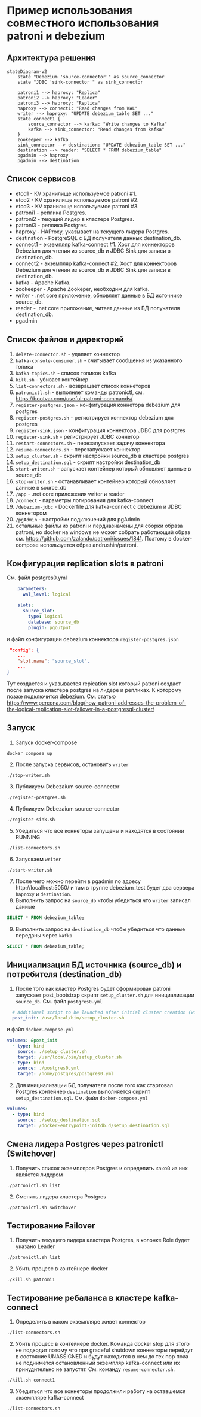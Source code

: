 # Пример использования совместного использования patroni и debezium

## Архитектура решения

```mermaid
stateDiagram-v2
    state "Debezium 'source-connector'" as source_connector
    state "JDBC 'sink-connector'" as sink_connector
    
    patroni1 --> haproxy: "Replica"
    patroni2 --> haproxy: "Leader"
    patroni3 --> haproxy: "Replica"
    haproxy --> connect1: "Read changes from WAL"
    writer --> haproxy: "UPDATE debezium_table SET ..."
    state connect1 {
        source_connector --> kafka: "Write changes to Kafka"
        kafka --> sink_connector: "Read changes from kafka"
    }
    zookeeper --> kafka
    sink_connector --> destination: "UPDATE debezium_table SET ..."
    destination --> reader: "SELECT * FROM debezium_table"
    pgadmin --> haproxy
    pgadmin --> destination
```

## Список сервисов

- etcd1 - KV хранилище используемое patroni #1.
- etcd2 - KV хранилище используемое patroni #2.
- etcd3 - KV хранилище используемое patroni #3.
- patroni1 - реплика Postgres.
- patroni2 - текущий лидер в кластере Postgres.
- patroni3 - реплика Postgres.
- haproxy - HAProxy, указывает на текущего лидера Postgres.
- destination - PostgreSQL с БД получателя данных destination_db.
- connect1 - экземпляр kafka-connect #1. Хост для коннекторов Debezium для чтения из source_db и JDBC Sink для записи в destination_db.
- connect2 - экземпляр kafka-connect #2. Хост для коннекторов Debezium для чтения из source_db и JDBC Sink для записи в destination_db.
- kafka - Apache Kafka.
- zookeeper - Apache Zookeper, необходим для kafka.
- writer - .net core приложение, обновляет данные в БД источнике source_db.
- reader - .net core приложение, читает данные из БД получателя destination_db.
- pgadmin

## Список файлов и директорий
1. `delete-connector.sh` - удаляет коннектор
2. `kafka-console-consumer.sh` - считывает сообщения из указанного топика
3. `kafka-topics.sh` - список топиков kafka
4. `kill.sh` - убивает контейнер
5. `list-connectors.sh` - возвращает список коннеторов
6. `patronictl.sh` - выполняет команды patronictl, см. https://bootvar.com/useful-patroni-commands/
7. `register-postgres.json` - конфигурация коннетора debezium для postgres
8. `register-postgres.sh` - регистрирует коннектор debezium для postgres
9. `register-sink.json` - конфигурация коннектора JDBC для postgres
10. `register-sink.sh` - регистрирует JDBC коннетор
11. `restart-connectors.sh` - перезапускает задачу коннектора
12. `resume-connectors.sh` - перезапускает коннектор
13. `setup_cluster.sh` - скрипт настройки source_db в кластере postgres
14. `setup_destination.sql` - скрипт настройки destination_db
15. `start-writer.sh` - запускает контейнер который обновляет данные в source_db
16. `stop-writer.sh` - останавливает контейнер который обновляет данные в source_db
17. `/app` - .net core приложения writer и reader
18. `/connect` - параметры логирования для kafka-connect
19. `/debezium-jdbc` - Dockerfile для kafka-connect с debezium и JDBC коннетором 
20. `/pgAdmin` - настройки подключений для pgAdmin
21. остальные файлы из patroni и пердназначены для сборки образа patroni, но docker на windows не может собрать работающий образ см. https://github.com/zalando/patroni/issues/1841. Поэтому в docker-compose используется образ andrushin/patroni.

## Конфигурация replication slots в patroni
См. файл postgres0.yml
```yaml
    parameters:
      wal_level: logical    

    slots:
      source_slot:
        type: logical
        database: source_db
        plugin: pgoutput
```
и файл конфигурации debezium коннектора `register-postgres.json`
```json
 "config": {
    ...
    "slot.name": "source_slot",
    ...
}
```
Тут создается и указывается repication slot который patroni создаст после запуска кластера postgres на лидере и репликах. К которому позже подключится debezium. См. статью https://www.percona.com/blog/how-patroni-addresses-the-problem-of-the-logical-replication-slot-failover-in-a-postgresql-cluster/

## Запуск

1. Запуск docker-compose 
```shell
docker compose up
```
2. После запуска сервисов, остановить `writer`
```shell
./stop-writer.sh
```
3. Публикуем Debezaium source-connector
```shell
./register-postgres.sh
```
4. Публикуем Debezaium source-connector
```shell
./register-sink.sh
```
5. Убедиться что все коннеторы запущены и находятся в состоянии RUNNING
```shell
./list-connectors.sh
```
6. Запускаем `writer`
```shell
./start-writer.sh
```
7. После чего можно перейти в pgadmin по адресу http://localhost:5050/ и там в группе debezium_test будет два сервера `haproxy` и `destination`.
8. Выполнить запрос на `source_db` чтобы убедиться что `writer` записал данные
```sql
SELECT * FROM debezium_table;
```
9. Выполнить запрос на `destination_db` чтобы убедиться что данные переданы через `kafka`
```sql
SELECT * FROM debezium_table;
```

## Инициализация БД источника (source_db) и потребителя (destination_db)
1. После того как кластер Postgres будет сформирован patroni запускает post_bootstrap скрипт `setup_cluster.sh` для инициализации `source_db`. См. файл `postgres0.yml`
```yaml
  # Additional script to be launched after initial cluster creation (will be passed the connection URL as parameter)
  post_init: /usr/local/bin/setup_cluster.sh
```
и файл `docker-compose.yml`
```yaml
volumes: &post_init
  - type: bind
    source: ./setup_cluster.sh
    target: /usr/local/bin/setup_cluster.sh
  - type: bind
    source: ./postgres0.yml
    target: /home/postgres/postgres0.yml
```
2. Для инициализации БД получателя после того как стартовал Postgres контейнер `destination` выполняется скрипт `setup_destination.sql`. См. файл `docker-compose.yml`
```yaml
volumes:
  - type: bind
    source: ./setup_destination.sql
    target: /docker-entrypoint-initdb.d/setup_destination.sql
```
## Смена лидера Postgres через patronictl (Switchover)
1. Получить список экземпляров Postgres и определить какой из них является лидером
```shell
./patronictl.sh list
```
2. Сменить лидера кластера Postgres
```shell
./patronictl.sh switchover
```

## Тестирование Failover
1. Получить текущего лидера кластера Postgres, в колонке Role будет указано Leader
```shell
./patronictl.sh list
```
2. Убить процесс в контейнере docker
```shell
./kill.sh patroni1
```

## Тестирование ребаланса в кластере kafka-connect
1. Определить в каком экземпляре живет коннектор
```shell
./list-connectors.sh
```
2. Убить процесс в контейнере docker. Команда docker stop для этого не подходит потому что при graceful shutdown коннекторы перейдут в состояние UNASSIGNED и будут находится в нем до тех пор пока не поднимется остановленный экземпляр kafka-connect или их принудительно не запустят. См. команду `resume-connector.sh`.
```shell
./kill.sh connect1
```
3. Убедиться что все коннеторы продолжили работу на оставшемся экземпляре kafka-connect
```shell
./list-connectors.sh
```